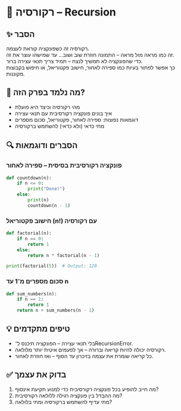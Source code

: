 # 📘 רקורסיה – Recursion

## ✨ הסבר

רקורסיה זה כשפונקציה קוראת לעצמה.  
זה כמו מראה מול מראה – התמונה חוזרת שוב ושוב... עד שמישהו עוצר את זה.  
כדי שהפונקציה לא תמשיך לנצח – תמיד צריך תנאי עצירה ברור.  
כך אפשר לפתור בעיות כמו ספירה לאחור, חישוב פקטוריאל, או חיפוש בקבוצות מקוננות.

## 🧠 מה נלמד בפרק הזה?
- מהי רקורסיה וכיצד היא פועלת
- איך בונים פונקציה רקורסיבית עם תנאי עצירה
- דוגמאות נפוצות: ספירה לאחור, פקטוריאל, סכום מספרים
- מתי כדאי (ולא כדאי) להשתמש ברקורסיה

## 🔍 הסברים ודוגמאות

### פונקציה רקורסיבית בסיסית – ספירה לאחור
```python
def countdown(n):
    if n <= 0:
        print("Done!")
    else:
        print(n)
        countdown(n - 1)
```

### חישוב פקטוריאל (n!) עם רקורסיה
```python
def factorial(n):
    if n == 0:
        return 1
    else:
        return n * factorial(n - 1)

print(factorial(5))  # Output: 120
```

### סכום מספרים מ־1 עד n
```python
def sum_numbers(n):
    if n == 1:
        return 1
    return n + sum_numbers(n - 1)
```

## 💡 טיפים מתקדמים

* בלי תנאי עצירה – הפונקציה תיכנס ל־RecursionError.
* רקורסיה יכולה להיות קריאה וברורה – אך לפעמים איטית יותר מלולאה.
* כל קריאה שומרת את עצמה בזיכרון עד הסוף – ואז חוזרת לאחור.

## ✅ בדוק את עצמך

1. מה חייב להופיע בכל פונקציה רקורסיבית כדי למנוע תקיעת אינסוף?
2. מה ההבדל בין פונקציה רגילה ללולאה רקורסיבית?
3. מתי עדיף להשתמש ברקורסיה ומתי בלולאה?
